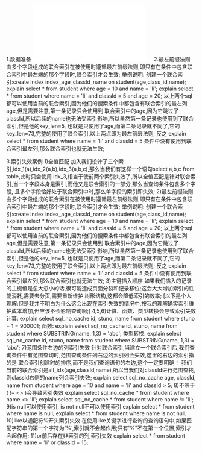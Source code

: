1.数据准备
  ![数据准备](sql优化部分的数据准备.sql)
　
2.最左前缀法则
    由多个字段组成的联合索引在被使用时遵循最左前缀法则,即只有在条件中包含联合索引中最左端的那个字段时,联合索引才会生效;
    举例说明:
      创建一个联合索引:create index index_age_classId_name on student(age,class_id,name);
        explain select * from student where age = 10 and name = 'li'; 
        explain select * from student where name = 'li' and classId = 5 and age = 20;
      以上两个sql都可以使用当前的联合索引,因为他们的搜索条件中都包含有联合索引的最左列age,但是需要注意,第一条记录只会使用到
    联合索引中的age,因为它跳过了classId,所以后续的name也无法受索引影响,所以虽然第一条记录也使用到了联合索引,但是他的key_len=5,
    也就是只使用了age,而第二条记录就不同了,它的key_len=73,完整的使用了联合索引,以上两点即为最左前缀法则;
      反之
        explain select * from student where name = 'li' and classId = 5
      条件中没有使用到联合索引最左列,那么联合索引也就无法生效;

3.索引失效案例
    1)全值匹配
        加入我们设计了三个索引,idx_1(a),idx_2(a,b),idx_3(a,b,c),那么当我们有这样一个语句select a,b,c from table,此时只会使用
      idx_3,相当于使前两个索引失效了,所以全值匹配是针对联合索引,当一个字段本身是索引,而他又是联合索引的一部分,那么当查询条件包含多个字段,
      且多个字段恰好处于联合索引中时,那么单字段的索引即失效;
    2)最左前缀法则
        由多个字段组成的联合索引在被使用时遵循最左前缀法则,即只有在条件中包含联合索引中最左端的那个字段时,联合索引才会生效;
        举例说明:
          创建一个联合索引:create index index_age_classId_name on student(age,class_id,name);
            explain select * from student where age = 10 and name = 'li';
            explain select * from student where name = 'li' and classId = 5 and age = 20;
          以上两个sql都可以使用当前的联合索引,因为他们的搜索条件中都包含有联合索引的最左列age,但是需要注意,第一条记录只会使用到
        联合索引中的age,因为它跳过了classId,所以后续的name也无法受索引影响,所以虽然第一条记录也使用到了联合索引,但是他的key_len=5,
        也就是只使用了age,而第二条记录就不同了,它的key_len=73,完整的使用了联合索引,以上两点即为最左前缀法则;
        反之
            explain select * from student where name = 'li' and classId = 5
        条件中没有使用到联合索引最左列,那么联合索引也就无法生效;
    3)主键插入顺序
        如果我们插入的记录的主键值是忽大忽小的话,很可能造成页面分裂和记录移位;这会大大增加索引的性能消耗,需要去分页,需要重新维护
      树形结构,这都会降低索引的效率;
        [以下是个人理解:但是我并不明白为什么这会出现在索引失效的情况中,按我的理解确实索引维护成本增加,但应该不会影响查询啊;]
    4,5,6)计算、函数、类型转换会导致索引失效
        计算: explain select sql_no_cache id, stuno, name from student where stuno + 1 = 900001;
        函数: explain select sql_no_cache id, stuno, name  from student where SUBSTRING(name, 1,3) = 'abc';
        类型转换: explain select sql_no_cache id, stuno, name  from student where SUBSTRING(name, 1,3) = 'abc'; 
    7)范围条件右边的列索引失效
        针对联合索引,当建立一个联合索引后,我们查询条件中有范围查询时,范围查询条件列右边的索引列会失效,这里的右边的索引指的是
      联合索引创建时的排序,而不是我们查询语句的右边,这个一定要明确！
        我们当前的联合索引是all_idx(age,classId,name),所以当我们对classId进行范围查找,则classId右侧的name列会索引失效;
        explain select sql_no_cache age, classId, name from student where age = 10 and name = 'li' and classId > 5;
    8)不等于( != <> )会导致索引失效
        explain select sql_no_cache * from student where name <> 'li'; 
        explain select sql_no_cache * from student where name != 'li';
    9)is null可以使用索引, is not null不可以使用索引
        explain select * from student where name is null;
        explain select * from student where name  is not null;
    10)like以通配符%开头索引失效
        在使用like关键字进行查询的查询语句中,如果匹配字符串的第一个字符为'%',索引就不会起作用;只有'%"不在第一个位置,索引才会起作用;
    11)or前后存在非索引的列,索引失效
        explain select * from student where name = 'li' or classId = 15;